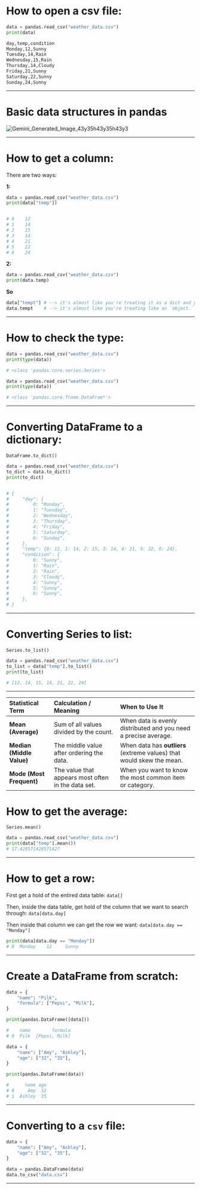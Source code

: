 # How to open a csv file:
```python
data = pandas.read_csv("weather_data.csv")
print(data)
```

```md
day,temp,condition
Monday,12,Sunny
Tuesday,14,Rain
Wednesday,15,Rain
Thursday,14,Cloudy
Friday,21,Sunny
Saturday,22,Sunny
Sunday,24,Sunny
```

<hr>

# Basic data structures in pandas

![Gemini_Generated_Image_43y35h43y35h43y3](https://github.com/user-attachments/assets/06d8560b-16a5-4a23-aa7e-0683238e2cfd)


<hr>


# How to get a column:

There are two ways: <br>

**1:**

```python
data = pandas.read_csv("weather_data.csv")
print(data["temp"])


# 0    12
# 1    14
# 2    15
# 3    14
# 4    21
# 5    22
# 6    24
```

**2:**

```python
data = pandas.read_csv("weather_data.csv")
print(data.temp)
```


**So**
```python
data["tempt"] # --> it's almost like you're treating it as a dict and you pul out each column by a `key`
data.tempt    # --> it's almost like you're treating like an `object.`
```

<hr>


# How to check the type:

```python
data = pandas.read_csv("weather_data.csv")
print(type(data))

# <class 'pandas.core.series.Series'>
```

```python
data = pandas.read_csv("weather_data.csv")
print(type(data))

# <class 'pandas.core.frame.DataFram*'>
```

<hr>



# Converting DataFrame to a dictionary:
`DataFrame.to_dict()`

```python
data = pandas.read_csv("weather_data.csv")
to_dict = data.to_dict()
print(to_dict)


# {
#     "day": {
#         0: "Monday",
#         1: "Tuesday",
#         2: "Wednesday",
#         3: "Thursday",
#         4: "Friday",
#         5: "Saturday",
#         6: "Sunday",
#     },
#     "temp": {0: 12, 1: 14, 2: 15, 3: 14, 4: 21, 5: 22, 6: 24},
#     "condition": {
#         0: "Sunny",
#         1: "Rain",
#         2: "Rain",
#         3: "Cloudy",
#         4: "Sunny",
#         5: "Sunny",
#         6: "Sunny",
#     },
# }
```

<hr>


# Converting Series to list:
`Series.to_list()`

```python
data = pandas.read_csv("weather_data.csv")
to_list = data["temp"].to_list()
print(to_list)

# [12, 14, 15, 14, 21, 22, 24]
```

<hr>

| Statistical Term | Calculation / Meaning | When to Use It |
| :--- | :--- | :--- |
| **Mean (Average)** | Sum of all values divided by the count. | When data is evenly distributed and you need a precise average. |
| **Median (Middle Value)** | The middle value after ordering the data. | When data has **outliers** (extreme values) that would skew the mean. |
| **Mode (Most Frequent)** | The value that appears most often in the data set. | When you want to know the most common item or category. |


# How to get the average:
`Series.mean()`

```python
data = pandas.read_csv("weather_data.csv")
print(data["temp"].mean())
# 17.428571428571427
```

<hr>

# How to get a row:

First get a hold of the entired data table:
`data[]`

Then, inside the data table, get hold of the column that we want to search through:
`data[data.day]`

Then inside that column we can get the row we want:
`data[data.day == "Monday"]`

```python
print(data[data.day == "Monday"])
# 0  Monday    12     Sunny
```


<hr>

# Create a DataFrame from scratch:

```python
data = {
    "name": "Pilk",
    "formula": ["Pepsi", "Milk"],
}

print(pandas.DataFrame([data]))

#    name        formula
# 0  Pilk  [Pepsi, Milk]
```


```python
data = {
    "name": ["Amy", "Ashley"],
    "age": ["32", "35"],
}

print(pandas.DataFrame(data))

#      name age
# 0     Amy  32
# 1  Ashley  35
```

<hr>

# Converting to a `csv` file:

```python
data = {
    "name": ["Amy", "Ashley"],
    "age": ["32", "35"],
}

data = pandas.DataFrame(data)
data.to_csv("data.csv")
```

<hr>

